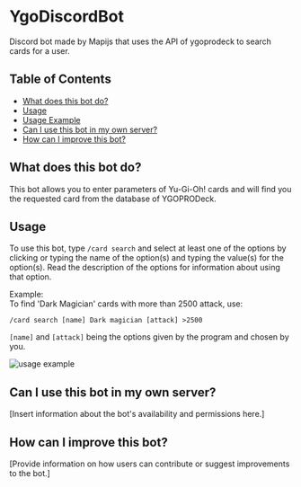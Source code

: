 # YgoDiscordBot

Discord bot made by Mapijs that uses the API of ygoprodeck to search cards for a user.

## Table of Contents
- [What does this bot do?](#what-does-this-bot-do)
- [Usage](#usage)
- [Usage Example](#usage-example)
- [Can I use this bot in my own server?](#can-i-use-this-bot-in-my-own-server)
- [How can I improve this bot?](#how-can-i-improve-this-bot)

## What does this bot do?

This bot allows you to enter parameters of Yu-Gi-Oh! cards and will find you the requested card from the database of YGOPRODeck.

## Usage

To use this bot, type `/card search` and select at least one of the options by clicking or typing the name of the option(s) and typing the value(s) for the option(s). Read the description of the options for information about using that option.


Example:   
To find 'Dark Magician' cards with more than 2500 attack, use:

`/card search [name] Dark magician [attack] >2500`

`[name]` and `[attack]` being the options given by the program and chosen by you.

![usage example](https://gcdnb.pbrd.co/images/Witlaiv5tt1M.png?o=1)

## Can I use this bot in my own server?

[Insert information about the bot's availability and permissions here.]

## How can I improve this bot?

[Provide information on how users can contribute or suggest improvements to the bot.]  
